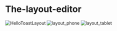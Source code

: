 # The-layout-editor
![HelloToastLayout](https://user-images.githubusercontent.com/50354267/161597660-9f4f38f5-d8f2-4e3c-8b46-8e25577903be.gif)
![layout_phone](https://user-images.githubusercontent.com/50354267/161597743-cf94aa09-7d4c-4f23-baa7-00cebaafb111.gif)
![layout_tablet](https://user-images.githubusercontent.com/50354267/161597780-c28e2d24-b026-43de-84f3-d0b581ef5740.gif)
